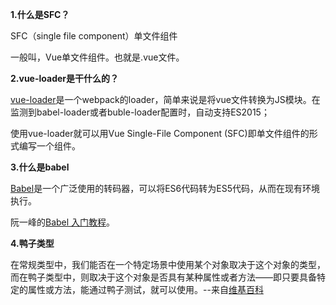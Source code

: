 **1.什么是SFC？**

SFC（single file component）单文件组件

一般叫，Vue单文件组件。也就是.vue文件。



**2.vue-loader是干什么的？**

[vue-loader](https://vue-loader.vuejs.org/zh/)是一个webpack的loader，简单来说是将vue文件转换为JS模块。在监测到babel-loader或者buble-loader配置时，自动支持ES2015；

使用vue-loader就可以用Vue Single-File Component (SFC)即单文件组件的形式编写一个组件。



**3.什么是babel**

[Babel](https://babeljs.io/)是一个广泛使用的转码器，可以将ES6代码转为ES5代码，从而在现有环境执行。

阮一峰的[Babel 入门教程](https://www.ruanyifeng.com/blog/2016/01/babel.html)。



**4.鸭子类型**

在常规类型中，我们能否在一个特定场景中使用某个对象取决于这个对象的类型，而在鸭子类型中，则取决于这个对象是否具有某种属性或者方法——即只要具备特定的属性或方法，能通过鸭子测试，就可以使用。--来自[维基百科](https://zh.wikipedia.org/zh-cn/%E9%B8%AD%E5%AD%90%E7%B1%BB%E5%9E%8B)

